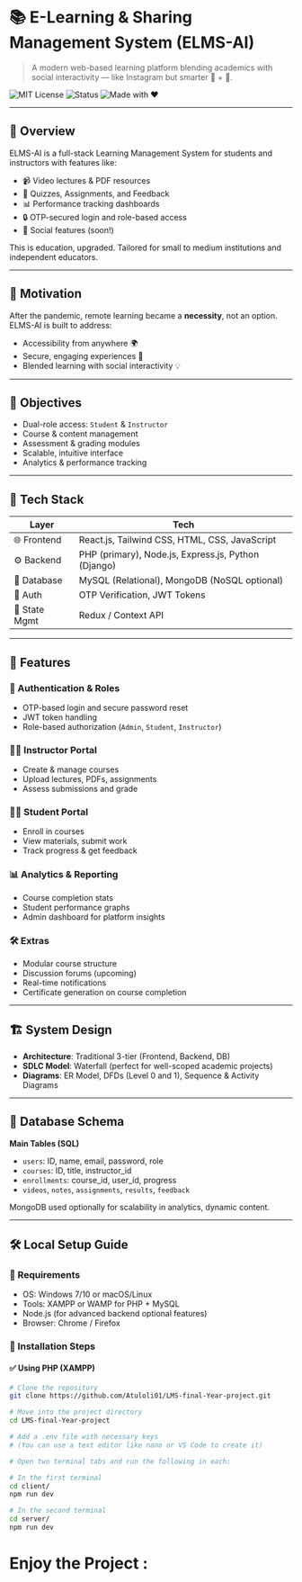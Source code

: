 # 📚 E-Learning & Sharing Management System (ELMS-AI)

> A modern web-based learning platform blending academics with social interactivity — like Instagram but smarter 📸 + 📖.

![MIT License](https://img.shields.io/badge/License-MIT-blue.svg)
![Status](https://img.shields.io/badge/Status-Production-green)
![Made with ❤️](https://img.shields.io/badge/Made%20with-Love-ff69b4)

---

## 🚀 Overview

ELMS-AI is a full-stack Learning Management System for students and instructors with features like:

- 📹 Video lectures & PDF resources
- 📝 Quizzes, Assignments, and Feedback
- 📊 Performance tracking dashboards
- 🔒 OTP-secured login and role-based access
- 💬 Social features (soon!)

This is education, upgraded. Tailored for small to medium institutions and independent educators.

---

## 🧠 Motivation

After the pandemic, remote learning became a **necessity**, not an option. ELMS-AI is built to address:

- Accessibility from anywhere 🌍
- Secure, engaging experiences 🔐
- Blended learning with social interactivity 💡

---

## 🎯 Objectives

- Dual-role access: `Student` & `Instructor`
- Course & content management
- Assessment & grading modules
- Scalable, intuitive interface
- Analytics & performance tracking

---

## 🧰 Tech Stack

| Layer         | Tech                          |
|---------------|-------------------------------|
| 🌐 Frontend   | React.js, Tailwind CSS, HTML, CSS, JavaScript |
| ⚙️ Backend    | PHP (primary), Node.js, Express.js, Python (Django) |
| 💾 Database   | MySQL (Relational), MongoDB (NoSQL optional) |
| 🔐 Auth       | OTP Verification, JWT Tokens  |
| 🧠 State Mgmt | Redux / Context API           |

---

## 🧪 Features

### 🔐 Authentication & Roles
- OTP-based login and secure password reset
- JWT token handling
- Role-based authorization (`Admin`, `Student`, `Instructor`)

### 🧑‍🏫 Instructor Portal
- Create & manage courses
- Upload lectures, PDFs, assignments
- Assess submissions and grade

### 👨‍🎓 Student Portal
- Enroll in courses
- View materials, submit work
- Track progress & get feedback

### 📊 Analytics & Reporting
- Course completion stats
- Student performance graphs
- Admin dashboard for platform insights

### 🛠 Extras
- Modular course structure
- Discussion forums (upcoming)
- Real-time notifications
- Certificate generation on course completion

---

## 🏗️ System Design

- **Architecture**: Traditional 3-tier (Frontend, Backend, DB)
- **SDLC Model**: Waterfall (perfect for well-scoped academic projects)
- **Diagrams**: ER Model, DFDs (Level 0 and 1), Sequence & Activity Diagrams

---

## 🧾 Database Schema

**Main Tables (SQL)**

- `users`: ID, name, email, password, role
- `courses`: ID, title, instructor_id
- `enrollments`: course_id, user_id, progress
- `videos`, `notes`, `assignments`, `results`, `feedback`

MongoDB used optionally for scalability in analytics, dynamic content.

---

## 🛠️ Local Setup Guide

### 💾 Requirements

- OS: Windows 7/10 or macOS/Linux
- Tools: XAMPP or WAMP for PHP + MySQL
- Node.js (for advanced backend optional features)
- Browser: Chrome / Firefox

### 🔧 Installation Steps

#### ✅ Using PHP (XAMPP)

```bash
# Clone the repository
git clone https://github.com/Atuloli01/LMS-final-Year-project.git

# Move into the project directory
cd LMS-final-Year-project

# Add a .env file with necessary keys
# (You can use a text editor like nano or VS Code to create it)

# Open two terminal tabs and run the following in each:

# In the first terminal
cd client/
npm run dev

# In the second terminal
cd server/
npm run dev
```

<h1>Enjoy the Project : </h1>
